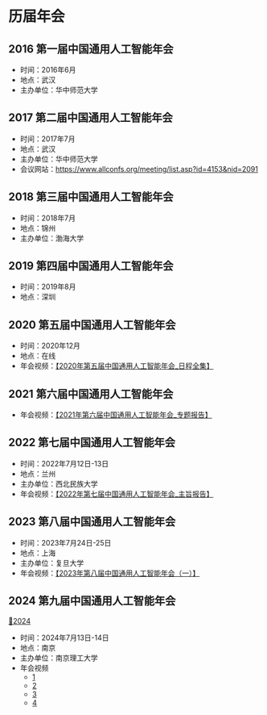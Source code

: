 # 历届年会

## 2016 第一届中国通用人工智能年会

- 时间：2016年6月
- 地点：武汉
- 主办单位：华中师范大学

## 2017 第二届中国通用人工智能年会

- 时间：2017年7月
- 地点：武汉
- 主办单位：华中师范大学
- 会议网站：<https://www.allconfs.org/meeting/list.asp?id=4153&nid=2091>

## 2018 第三届中国通用人工智能年会

- 时间：2018年7月
- 地点：锦州
- 主办单位：渤海大学

## 2019 第四届中国通用人工智能年会

- 时间：2019年8月
- 地点：深圳

## 2020 第五届中国通用人工智能年会

- 时间：2020年12月
- 地点：在线
- 年会视频：[【2020年第五届中国通用人工智能年会_日程全集】](https://www.bilibili.com/video/BV1y64y1f7Nf)

## 2021 第六届中国通用人工智能年会

- 年会视频：[【2021年第六届中国通用人工智能年会_专题报告】](https://www.bilibili.com/video/BV1db4y1Y7Hw)

## 2022 第七届中国通用人工智能年会

- 时间：2022年7月12日-13日
- 地点：兰州
- 主办单位：西北民族大学
- 年会视频：[【2022年第七届中国通用人工智能年会_主旨报告】](https://www.bilibili.com/video/BV1fS4y177JZ)

## 2023 第八届中国通用人工智能年会

- 时间：2023年7月24日-25日
- 地点：上海
- 主办单位：复旦大学
- 年会视频：[【2023年第八届中国通用人工智能年会（一）】](https://www.bilibili.com/video/BV11M4y1p7mG)

## 2024 第九届中国通用人工智能年会

[📄2024](2024)

- 时间：2024年7月13日-14日
- 地点：南京
- 主办单位：南京理工大学
- 年会视频
  - [1](https://www.bilibili.com/video/BV1p4421D78q)
  - [2](https://www.bilibili.com/video/BV1zE421A7rr)
  - [3](https://www.bilibili.com/video/BV1Ff421B7sp)
  - [4](https://www.bilibili.com/video/BV1dx4y1x7Vn)
